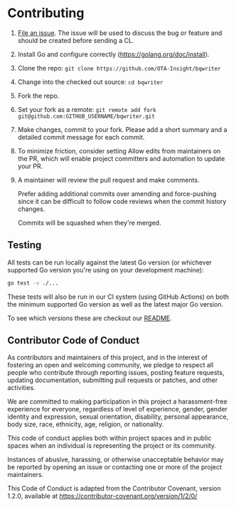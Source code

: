# Contributing

1. [File an issue](https://github.com/OTA-Insight/bqwriter/issues/new/choose).
   The issue will be used to discuss the bug or feature and should be created before sending a CL.
2. Install Go and configure correctly (https://golang.org/doc/install).
3. Clone the repo: `git clone https://github.com/OTA-Insight/bqwriter`
4. Change into the checked out source: `cd bqwriter`
5. Fork the repo.
6. Set your fork as a remote: `git remote add fork git@github.com:GITHUB_USERNAME/bqwriter.git`
7. Make changes, commit to your fork.
   Please add a short summary and a detailed commit message for each commit.
8. To minimize friction, consider setting Allow edits from maintainers on the PR,
   which will enable project committers and automation to update your PR.
9. A maintainer will review the pull request and make comments.

   Prefer adding additional commits over amending and force-pushing
   since it can be difficult to follow code reviews when the commit history changes.
   
   Commits will be squashed when they're merged.

## Testing

All tests can be run locally against the latest Go version (or whichever supported Go version you're using on your development machine):

```bash
go test -v ./...
```

These tests will also be run in our CI system (using GitHub Actions)
on both the minimum supported Go version as well as the latest major Go version.

 To see which versions these are checkout our [README](README.md#go-versions-supported).

## Contributor Code of Conduct

As contributors and maintainers of this project, and in the interest of fostering an open and welcoming community, we pledge to respect all people who contribute through reporting issues, posting feature requests, updating documentation, submitting pull requests or patches, and other activities.

We are committed to making participation in this project a harassment-free experience for everyone, regardless of level of experience, gender, gender identity and expression, sexual orientation, disability, personal appearance, body size, race, ethnicity, age, religion, or nationality.

This code of conduct applies both within project spaces and in public spaces when an individual is representing the project or its community.

Instances of abusive, harassing, or otherwise unacceptable behavior may be reported by opening an issue or contacting one or more of the project maintainers.

This Code of Conduct is adapted from the Contributor Covenant, version 1.2.0, available at https://contributor-covenant.org/version/1/2/0/
